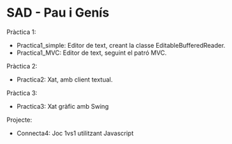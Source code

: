 # SAD - Pau i Genís

Pràctica 1:
- Practica1_simple: Editor de text, creant la classe EditableBufferedReader.
- Practica1_MVC: Editor de text, seguint el patró MVC.

Pràctica 2:
- Practica2: Xat, amb client textual.

Pràctica 3:
- Practica3: Xat gràfic amb Swing

Projecte:
- Connecta4: Joc 1vs1 utilitzant Javascript
